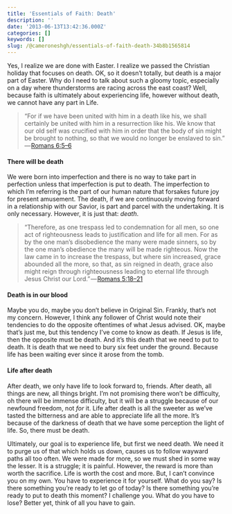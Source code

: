```yaml
---
title: 'Essentials of Faith: Death'
description: ''
date: '2013-06-13T13:42:36.000Z'
categories: []
keywords: []
slug: /@cameroneshgh/essentials-of-faith-death-34b8b1565814
---
```


Yes, I realize we are done with Easter. I realize we passed the Christian holiday that focuses on death. OK, so it doesn’t totally, but death is a major part of Easter. Why do I need to talk about such a gloomy topic, especially on a day where thunderstorms are racing across the east coast? Well, because faith is ultimately about experiencing life, however without death, we cannot have any part in Life.

> “For if we have been united with him in a death like his, we shall certainly be united with him in a resurrection like his. We know that our old self was crucified with him in order that the body of sin might be brought to nothing, so that we would no longer be enslaved to sin.” — [Romans 6:5–6](http://www.biblegateway.com/passage/?search=romans%206:5-6&version=ESV)

#### There will be death

We were born into imperfection and there is no way to take part in perfection unless that imperfection is put to death. The imperfection to which I’m referring is the part of our human nature that forsakes future joy for present amusement. The death, if we are continuously moving forward in a relationship with our Savior, is part and parcel with the undertaking. It is only necessary. However, it is just that: _death_.

> “Therefore, as one trespass led to condemnation for all men, so one act of righteousness leads to justification and life for all men. For as by the one man’s disobedience the many were made sinners, so by the one man’s obedience the many will be made righteous. Now the law came in to increase the trespass, but where sin increased, grace abounded all the more, so that, as sin reigned in death, grace also might reign through righteousness leading to eternal life through Jesus Christ our Lord.” — [Romans 5:18–21](http://www.biblegateway.com/passage/?search=Romans%205:18-21&version=ESV)

#### Death is in our blood

Maybe you do, maybe you don’t believe in Original Sin. Frankly, that’s not my concern. However, I think any follower of Christ would note their tendencies to do the opposite oftentimes of what Jesus advised. OK, maybe that’s just me, but this tendency I’ve come to know as death. If Jesus is life, then the opposite must be death. And it’s this death that we need to put to death. It is death that we need to bury six feet under the ground. Because life has been waiting ever since it arose from the tomb.

#### Life after death

After death, we only have life to look forward to, friends. After death, all things are new, all things bright. I’m not promising there won’t be difficulty, oh there will be immense difficulty, but it will be a struggle because of our newfound freedom, not _for_ it. Life after death is all the sweeter as we’ve tasted the bitterness and are able to appreciate life all the more. It’s because of the darkness of death that we have some perception the light of life. So, there must be death.

Ultimately, our goal is to experience life, but first we need death. We need it to purge us of that which holds us down, causes us to follow wayward paths all too often. We were made for more, so we must shed in some way the lesser. It is a struggle; it is painful. However, the reward is more than worth the sacrifice. Life is worth the cost and more. But, I can’t convince you on my own. You have to experience it for yourself. What do you say? Is there something you’re ready to let go of today? Is there something you’re ready to put to death this moment? I challenge you. What do you have to lose? Better yet, think of all you have to gain.